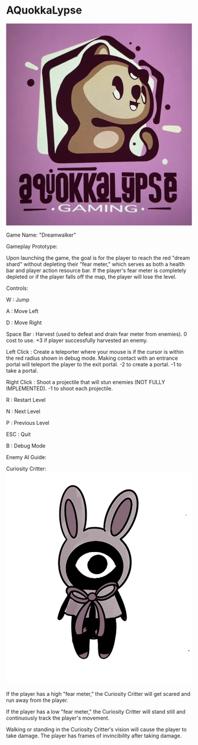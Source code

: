 # AQuokkaLypse
![Alt text](./assets/shared/AQUOKKALPYSE_LOGO.png?raw=true "Title")

Game Name: "Dreamwalker"

Gameplay Prototype:

Upon launching the game, the goal is for the player to reach the red "dream shard" without depleting their "fear meter," which serves as both a health bar and player action resource bar. If the player's fear meter is completely depleted or if the player falls off the map, the player will lose the level. 

Controls:

W : Jump

A : Move Left

D : Move Right

Space Bar : Harvest (used to defeat and drain fear meter from enemies). 0 cost to use. +3 if player successfully harvested an enemy.

Left Click : Create a teleporter where your mouse is if the cursor is within the red radius shown in debug mode. Making contact with an entrance portal will teleport the player to the exit portal. -2 to create a portal. -1 to take a portal.

Right Click : Shoot a projectile that will stun enemies (NOT FULLY IMPLEMENTED). -1 to shoot each projectile.

R : Restart Level

N : Next Level

P : Previous Level

ESC : Quit

B : Debug Mode

Enemy AI Guide:

Curiosity Critter:
![Alt text](./assets/shared/curiositycritter.png?raw=true "Title")

If the player has a high "fear meter," the Curiosity Critter will get scared and run away from the player.

If the player has a low "fear meter," the Curiosity Critter will stand still and continuously track the player's movement.

Walking or standing in the Curiosity Critter's vision will cause the player to take damage. The player has frames of invincibility after taking damage.

